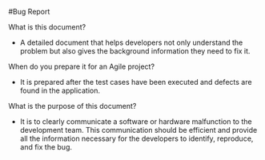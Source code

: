 #Bug Report

What is this document?
- A detailed document that helps developers not only understand the problem but also gives the background information they need to fix it.

When do you prepare it for an Agile project?
- It is prepared after the test cases have been executed and defects are found in the application.

What is the purpose of this document?
- It is to clearly communicate a software or hardware malfunction to the development team. This communication should be efficient and provide all the information necessary for the developers to identify, reproduce, and fix the bug.